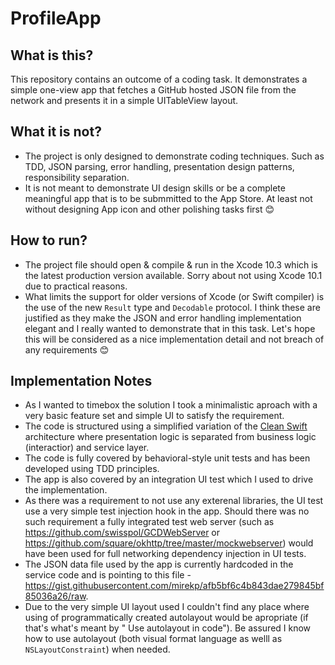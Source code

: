 # ProfileApp

## What is this?

This repository contains an outcome of a coding task. It demonstrates a simple one-view app that fetches a GitHub hosted JSON file from the network and presents it in a simple UITableView layout.

## What it is not?

* The project is only designed to demonstrate coding techniques. Such as TDD, JSON parsing, error handling, presentation design patterns, responsibility separation.
* It is not meant to demonstrate UI design skills or be a complete meaningful app that is to be submmitted to the App Store. At least not without designing App icon and other polishing tasks first 😊

## How to run?

* The project file should open & compile & run in the Xcode 10.3 which is the latest production version available. Sorry about not using Xcode 10.1 due to practical reasons.
* What limits the support for older versions of Xcode (or  Swift compiler) is the use of the new `Result` type and `Decodable` protocol. I think these are justified as they make the JSON and error handling implementation elegant and I really wanted to demonstrate that in this task. Let's hope this will be considered as a nice implementation detail and not breach of any requirements 😊

## Implementation Notes

* As I wanted to timebox the solution I took a minimalistic aproach with a very basic feature set and simple UI to satisfy the requirement.
* The code is structured using a simplified variation of the [Clean Swift](https://clean-swift.com) architecture where presentation logic is separated from business logic (interactior) and service layer.
* The code is fully covered by behavioral-style unit tests and has been developed using TDD principles.
* The app is also covered by an integration UI test which I used to drive the implementation.
* As there was a requirement to not use any exterenal libraries, the UI test use a very simple test injection hook in the app. Should there was no such requirement a fully integrated test web server (such as https://github.com/swisspol/GCDWebServer or https://github.com/square/okhttp/tree/master/mockwebserver) would have been used for full networking dependency injection in UI tests.
* The JSON data file used by the app is currently hardcoded in the service code and is pointing to this file - https://gist.githubusercontent.com/mirekp/afb5bf6c4b843dae279845bf85036a26/raw.  
* Due to the very simple UI layout used I couldn't find any place where using of programmatically created autolayout would be apropriate (if that's what's meant by " Use autolayout in code"). Be assured I know how to use autolayout (both visual format language as welll as `NSLayoutConstraint`) when needed.
